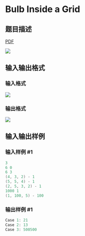 # Bulb Inside a Grid

## 题目描述

[problemUrl]: https://uva.onlinejudge.org/index.php?option=com_onlinejudge&Itemid=8&category=27&page=show_problem&problem=2638

[PDF](https://uva.onlinejudge.org/external/115/p11591.pdf)

![](https://cdn.luogu.com.cn/upload/vjudge_pic/UVA11591/61626728d553b56fc33b7926fb69a62f19a57989.png)

## 输入输出格式

### 输入格式

![](https://cdn.luogu.com.cn/upload/vjudge_pic/UVA11591/e77e4dc6277cfcb77495258224d21fc96feb0442.png)

### 输出格式

![](https://cdn.luogu.com.cn/upload/vjudge_pic/UVA11591/1df8807bdfc1bcfce0a7fd13792a48504eb35ca8.png)

## 输入输出样例

### 输入样例 #1

```cpp
3
6 0
6 3
(4, 3, 2) - 1
(5, 5, 4) - 1
(2, 5, 3, 2) - 1
1000 1
(1, 100, 5) - 100
```


### 输出样例 #1

```cpp
Case 1: 21
Case 2: 13
Case 3: 500500
```


